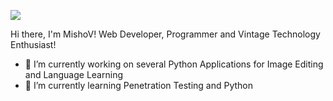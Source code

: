 ![](https://github.com/m1sho/m1shodev/blob/main/git.gif)

 Hi there, I'm MishoV! Web Developer, Programmer and Vintage Technology Enthusiast!

- 🔭 I’m currently working on several Python Applications for Image Editing and Language Learning
- 🌱 I’m currently learning Penetration Testing and Python


